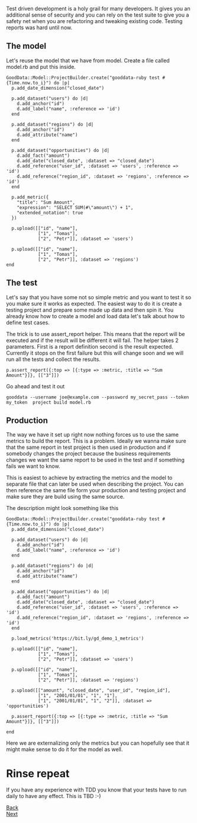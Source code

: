 Test driven development is a holy grail for many developers. It gives you an additional sense of security and you can rely on the test suite to give you a safety net when you are refactoring and tweaking existing code. Testing reports was hard until now.

## The model
Let's reuse the model that we have from model. Create a file called model.rb and put this inside.

    GoodData::Model::ProjectBuilder.create("gooddata-ruby test #{Time.now.to_i}") do |p|
      p.add_date_dimension("closed_date")

      p.add_dataset("users") do |d|
        d.add_anchor("id")
        d.add_label("name", :reference => 'id')
      end

      p.add_dataset("regions") do |d|
        d.add_anchor("id")
        d.add_attribute("name")
      end

      p.add_dataset("opportunities") do |d|
        d.add_fact("amount")
        d.add_date("closed_date", :dataset => "closed_date")
        d.add_reference("user_id", :dataset => 'users', :reference => 'id')
        d.add_reference("region_id", :dataset => 'regions', :reference => 'id')
      end

      p.add_metric({
        "title": "Sum Amount",
        "expression": "SELECT SUM(#\"amount\") + 1",
        "extended_notation": true
      })

      p.upload([["id", "name"],
                ["1", "Tomas"],
                ["2", "Petr"]], :dataset => 'users')

      p.upload([["id", "name"],
                ["1", "Tomas"],
                ["2", "Petr"]], :dataset => 'regions')
    end

## The test
Let's say that you have some not so simple metric and you want to test it so you make sure it works as expected. The easiest way to do it is create a testing project and prepare some made up data and then spin it. You already know how to create a model and load data let's talk about how to define test cases.

The trick is to use assert_report helper. This means that the report will be executed and if the result will be different it will fail. The helper takes 2 parameters. First is a report definition second is the result expected. Currently it stops on the first failure but this will change soon and we will run all the tests and collect the results.

    p.assert_report({:top => [{:type => :metric, :title => "Sum Amount"}]}, [["3"]])


Go ahead and test it out

    gooddata --username joe@example.com --password my_secret_pass --token my_token  project build model.rb


## Production

The way we have it set up right now nothing forces us to use the same metrics to build the report. This is a problem. Ideally we wanna make sure that the same report in test project is then used in production and if somebody changes the project because the business requirements changes we want the same report to be used in the test and if something fails we want to know.

This is easiest to achieve by extracting the metrics and the model to separate file that can later be used when describing the project. You can then reference the same file form your production and testing project and make sure they are build using the same source.

The description might look something like this

    GoodData::Model::ProjectBuilder.create("gooddata-ruby test #{Time.now.to_i}") do |p|
      p.add_date_dimension("closed_date")

      p.add_dataset("users") do |d|
        d.add_anchor("id")
        d.add_label("name", :reference => 'id')
      end

      p.add_dataset("regions") do |d|
        d.add_anchor("id")
        d.add_attribute("name")
      end

      p.add_dataset("opportunities") do |d|
        d.add_fact("amount")
        d.add_date("closed_date", :dataset => "closed_date")
        d.add_reference("user_id", :dataset => 'users', :reference => 'id')
        d.add_reference("region_id", :dataset => 'regions', :reference => 'id')
      end

      p.load_metrics('https://bit.ly/gd_demo_1_metrics')

      p.upload([["id", "name"],
                ["1", "Tomas"],
                ["2", "Petr"]], :dataset => 'users')

      p.upload([["id", "name"],
                ["1", "Tomas"],
                ["2", "Petr"]], :dataset => 'regions')

      p.upload([["amount", "closed_date", "user_id", "region_id"],
                ["1", "2001/01/01", "1", "1"],
                ["1", "2001/01/01", "1", "2"]], :dataset => 'opportunities')

      p.assert_report({:top => [{:type => :metric, :title => "Sum Amount"}]}, [["3"]])

    end

Here we are externalizing only the metrics but you can hopefully see that it might make sense to do it for the model as well.

# Rinse repeat
If you have any experience with TDD you know that your tests have to run daily to have any effect. This is TBD :-)

<div class="section-nav">
  <div class="left align-right">
      <a href="/docs/file/doc/pages/tutorial/CRUNCHING_NUMBERS.md" class="prev">
        Back
      </a>
  </div>
  <div class="right align-left">
      <a href="/docs/file/doc/pages/tutorial/BRICKS.md" class="next">
        Next
      </a>
  </div>
  <div class="clear"></div>
</div>

